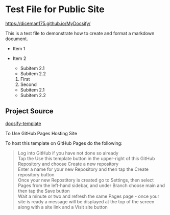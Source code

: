 # Test File for Public Site

<https://diceman175.github.io/MyDocsify/>

This is a test file to demonstrate how to create and format a markdown document.

- Item 1

- Item 2
  - Subitem 2.1
  - Subitem 2.2

  1. First
  2. Second
  - Subitem 2.1
  - Subitem 2.2

## Project Source

[docsify-template](https://github.com/docsifyjs/docsify-template)

To Use GitHub Pages Hosting Site

To host this template on GitHub Pages do the following:

>Log into GitHub if you have not done so already  
Tap the Use this template button in the upper-right of this GitHub Repository and choose Create a new repository  
Enter a name for your new Repository and then tap the Create repository button  
Once your new Repostitory is created go to Settings, then select Pages from the left-hand sidebar, and under Branch choose main and then tap the Save button  
Wait a minute or two and refresh the same Pages page - once your site is ready a message will be displayed at the top of the screen along with a site link and a Visit site button
